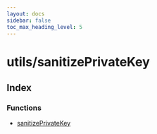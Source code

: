 ```yaml
---
layout: docs
sidebar: false
toc_max_heading_level: 5
---
```


# utils/sanitizePrivateKey

## Index

### Functions

- [sanitizePrivateKey](functions/sanitizePrivateKey.md)
